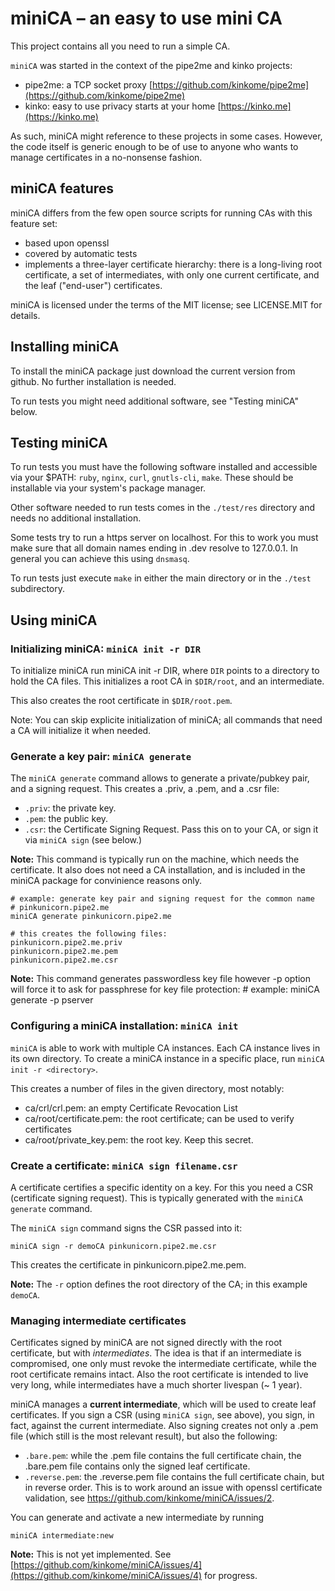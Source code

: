 # miniCA – an easy to use mini CA

This project contains all you need to run a simple CA. 

`miniCA` was started in the context of the pipe2me and kinko projects:

- pipe2me: a TCP socket proxy [https://github.com/kinkome/pipe2me](https://github.com/kinkome/pipe2me)
- kinko: easy to use privacy starts at your home [https://kinko.me](https://kinko.me)

As such, miniCA might reference to these projects in some cases. However, 
the code itself is generic enough to be of use to anyone who wants to manage
certificates in a no-nonsense fashion.

## miniCA features

miniCA differs from the few open source scripts for running CAs with this
feature set:

- based upon openssl
- covered by automatic tests 
- implements a three-layer certificate hierarchy: there is a long-living 
  root certificate, a set of intermediates, with only one current certificate,
  and the leaf ("end-user") certificates.

miniCA is licensed under the terms of the MIT license; see LICENSE.MIT for details.

## Installing miniCA

To install the miniCA package just download the current version from
github. No further installation is needed. 

To run tests you might need additional software, see "Testing miniCA" below.

## Testing miniCA

To run tests you must have the following software installed and accessible
via your $PATH: `ruby`, `nginx`, `curl`, `gnutls-cli`, `make`. These should 
be installable via your system's package manager.

Other software needed to run tests comes in the `./test/res` directory and
needs no additional installation.

Some tests try to run a https server on localhost. For this to work you must
make sure that all domain names ending in .dev resolve to 127.0.0.1. In general 
you can achieve this using `dnsmasq`.

To run tests just execute `make` in either the main directory or in the `./test`
subdirectory.

## Using miniCA

### Initializing miniCA: `miniCA init -r DIR`

To initialize miniCA run miniCA init -r DIR, where `DIR` points to 
a directory to hold the CA files. This initializes a root CA in `$DIR/root`,
and an intermediate.

This also creates the root certificate in `$DIR/root.pem`.
 
Note: You can skip explicite initialization of miniCA; all commands that 
need a CA will initialize it when needed.

### Generate a key pair: `miniCA generate`

The `miniCA generate` command allows to generate a private/pubkey pair, and
a signing request. This creates a .priv, a .pem, and a .csr file:

- `.priv`: the private key.
- `.pem`: the public key.
- `.csr`: the Certificate Signing Request. Pass this on to your CA, or 
  sign it via `miniCA sign` (see below.)

**Note:** This command is typically run on the machine, which needs the 
certificate. It also does not need a CA installation, and is included in 
the miniCA package for convinience reasons only.

    # example: generate key pair and signing request for the common name
    # pinkunicorn.pipe2.me
    miniCA generate pinkunicorn.pipe2.me

    # this creates the following files:
    pinkunicorn.pipe2.me.priv
    pinkunicorn.pipe2.me.pem
    pinkunicorn.pipe2.me.csr

**Note:** This command generates passwordless key file however -p option
will force it to ask for passphrese for key file protection:
    # example:
    miniCA generate -p pserver
    

### Configuring a miniCA installation: `miniCA init`

`miniCA` is able to work with multiple CA instances. Each CA instance lives in
its own directory. To create a miniCA instance in a specific place, run
`miniCA init -r <directory>`.

This creates a number of files in the given directory, most notably:

- ca/crl/crl.pem: an empty Certificate Revocation List 
- ca/root/certificate.pem: the root certificate; can be used to verify certificates
- ca/root/private_key.pem: the root key. Keep this secret.

### Create a certificate: `miniCA sign filename.csr`

A certificate certifies a specific identity on a key. For this you need 
a CSR (certificate signing request). This is typically generated with the 
`miniCA generate` command. 

The `miniCA sign` command signs the CSR passed into it:

    miniCA sign -r demoCA pinkunicorn.pipe2.me.csr

This creates the certificate in pinkunicorn.pipe2.me.pem.

**Note:** The `-r` option defines the root directory of the CA; in this example `demoCA`.

### Managing intermediate certificates

Certificates signed by miniCA are not signed directly with the root 
certificate, but with *intermediates*. The idea is that if an intermediate
is compromised, one only must revoke the intermediate certificate, while 
the root certificate remains intact. Also the root certificate is intended
to live very long, while intermediates have a much shorter livespan (~ 1 year).

miniCA manages a **current intermediate**, which will be used to create leaf 
certificates. If you sign a CSR (using `miniCA sign`, see above), you sign,
in fact, against the current intermediate. Also signing creates not only a .pem 
file (which still is the most relevant result), but also the following:

- `.bare.pem`: while the .pem file contains the full certificate chain, the 
  .bare.pem file contains only the signed leaf certificate. 
- `.reverse.pem`: the .reverse.pem file contains the full certificate chain, 
  but in reverse order. This is to work around an issue with openssl certificate
  validation, see https://github.com/kinkome/miniCA/issues/2.

You can generate and activate a new intermediate by running 

    miniCA intermediate:new

**Note:** This is not yet implemented. See [https://github.com/kinkome/miniCA/issues/4](https://github.com/kinkome/miniCA/issues/4) for progress.
